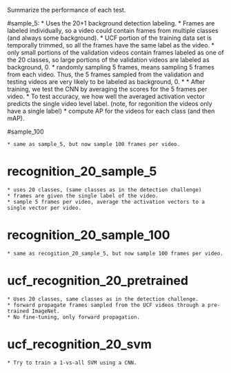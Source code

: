 Summarize the performance of each test.

#sample_5: 
    * Uses the 20+1 background detection labeling.
    * Frames are labeled individually, so a video could contain frames from multiple classes (and always some background).
    * UCF portion of the training data set is temporally trimmed, so all the frames have the same label as the video.
    * only small portions of the validation videos contain frames labeled as one of the 20 classes, so large portions
    of the validation videos are labeled as background, 0.
    * randomly sampling 5 frames, means sampling 5 frames from each video. Thus, the 5 frames sampled from the validation and testing videos are very likely to be labeled as background, 0.
    *
    * After training, we test the CNN by averaging the scores for the 5 frames per video.
    * To test accuracy, we how well the averaged activation vector predicts the single video level label. 
    (note, for regonition the videos only have a single label)
    * compute AP for the videos for each class (and then mAP).
    
#sample_100

    * same as sample_5, but now sample 100 frames per video.
    
    
# recognition_20_sample_5
    * uses 20 classes, (same classes as in the detection challenge)
    * frames are given the single label of the video. 
    * sample 5 frames per video, average the activation vectors to a single vector per video.
    
# recognition_20_sample_100
    * same as recogition_20_sample_5, but now sample 100 frames per video.
    

# ucf_recognition_20_pretrained
    * Uses 20 classes, same classes as in the detection challenge.
    * forward propagate frames sampled from the UCF videos through a pre-trained ImageNet.
    * No fine-tuning, only forward propagation.

# ucf_recognition_20_svm
    * Try to train a 1-vs-all SVM using a CNN.
